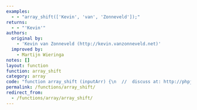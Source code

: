 ```yaml
---
examples:
  - - "array_shift(['Kevin', 'van', 'Zonneveld']);"
returns:
  - - "'Kevin'"
authors:
  original by:
    - 'Kevin van Zonneveld (http://kevin.vanzonneveld.net)'
  improved by:
    - Martijn Wieringa
notes: []
layout: function
function: array_shift
category: array
code: "function array_shift (inputArr) {\n  //  discuss at: http://phpjs.org/functions/array_shift/\n  // original by: Kevin van Zonneveld (http://kevin.vanzonneveld.net)\n  // improved by: Martijn Wieringa\n  //        note: Currently does not handle objects\n  //   example 1: array_shift(['Kevin', 'van', 'Zonneveld']);\n  //   returns 1: 'Kevin'\n\n  var props = false,\n    shift = undefined,\n    pr = '',\n    allDigits = /^\\d$/,\n    int_ct = -1,\n    _checkToUpIndices = function (arr, ct, key) {\n      // Deal with situation, e.g., if encounter index 4 and try to set it to 0, but 0 exists later in loop (need to\n      // increment all subsequent (skipping current key, since we need its value below) until find unused)\n      if (arr[ct] !== undefined) {\n        var tmp = ct\n        ct += 1\n        if (ct === key) {\n          ct += 1\n        }\n        ct = _checkToUpIndices(arr, ct, key)\n        arr[ct] = arr[tmp]\n        delete arr[tmp]\n      }\n      return ct\n    }\n\n  if (inputArr.length === 0) {\n    return null\n  }\n  if (inputArr.length > 0) {\n    return inputArr.shift()\n  }\n\n  /*\n  UNFINISHED FOR HANDLING OBJECTS\n  for (pr in inputArr) {\n    if (inputArr.hasOwnProperty(pr)) {\n      props = true;\n      shift = inputArr[pr];\n      delete inputArr[pr];\n      break;\n    }\n  }\n  for (pr in inputArr) {\n    if (inputArr.hasOwnProperty(pr)) {\n      if (pr.search(allDigits) !== -1) {\n        int_ct += 1;\n        if (parseInt(pr, 10) === int_ct) {\n         // Key is already numbered ok, so don't need to change key for value\n          continue;\n        }\n        _checkToUpIndices(inputArr, int_ct, pr);\n        arr[int_ct] = arr[pr];\n        delete arr[pr];\n      }\n    }\n  }\n  if (!props) {\n    return null;\n  }\n  return shift;\n  */\n}\n"
permalink: /functions/array_shift/
redirect_from:
  - /functions/array/array_shift/
---
```


<!-- WARNING! This file is auto generated by `npm run web:inject`, do not edit by hand -->
